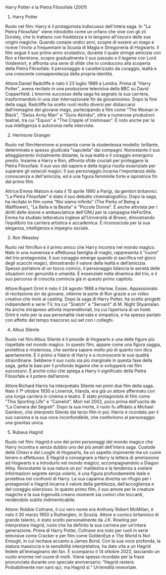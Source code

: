 Harry Potter e la Pietra Filosofale (2001)

1. Harry Potter

Ruolo nel film:
Harry è il protagonista indiscusso dell'intera saga. In "La Pietra Filosofale" viene introdotto come un orfano che vive con gli zii Dursley, che lo trattano con freddezza e lo tengono all'oscuro delle sue origini magiche. Quando compie undici anni, scopre di essere un mago e riceve l'invito a frequentare la Scuola di Magia e Stregoneria di Hogwarts. Il film segue il suo primo anno scolastico, durante il quale stringe amicizia con Ron e Hermione, scopre gradualmente il suo passato e il legame con Lord Voldemort, e affronta una serie di sfide che lo conducono alla scoperta della Pietra Filosofale. Il personaggio è caratterizzato da coraggio, lealtà e una crescente consapevolezza della propria identità.

Attore:Daniel Radcliffe è nato il 23 luglio 1989 a Londra. Prima di "Harry Potter", aveva recitato in una produzione televisiva della BBC su David Copperfield. L’enorme successo della saga ha segnato la sua carriera, trasformandolo in una star internazionale fin da giovanissimo. Dopo la fine della saga, Radcliffe ha scelto ruoli molto diversi per distaccarsi dall’immagine del giovane mago, partecipando a film come "The Woman in Black", "Swiss Army Man" e "Guns Akimbo", oltre a numerose produzioni teatrali, tra cui "Equus" e "The Cripple of Inishmaan". È noto anche per la sua intelligenza e autoironia nelle interviste.

2. Hermione Granger

Ruolo nel film:Hermione si presenta come la studentessa modello: brillante, determinata e spesso giudicata "saputella" dai compagni. Nonostante il suo atteggiamento inizialmente distante, la sua lealtà e il coraggio emergono presto. Insieme a Harry e Ron, affronta sfide cruciali per proteggere la Pietra Filosofale. Il suo uso del sapere e della logica risulta essenziale per superare gli ostacoli magici. Il suo personaggio incarna l'importanza della conoscenza e dell'amicizia, ed è una figura femminile forte e ispiratrice fin dal primo film.

Attrice:Emma Watson è nata il 15 aprile 1990 a Parigi, da genitori britannici. "La Pietra Filosofale" è stato il suo debutto cinematografico. Dopo la saga, ha recitato in film come "Noi siamo infinito" (The Perks of Being a Wallflower), "La Bella e la Bestia" e "Piccole Donne". È anche attivista per i diritti delle donne e ambasciatrice dell'ONU per la campagna HeForShe. Emma ha studiato letteratura inglese all’Università di Brown, dimostrando l’equilibrio tra carriera artistica e accademica. È riconosciuta per la sua eleganza, intelligenza e impegno sociale.

3. Ron Weasley

Ruolo nel film:Ron è il primo amico che Harry incontra nel mondo magico. Nato in una numerosa e affettuosa famiglia di maghi, rappresenta il "cuore" del trio protagonista. Il suo coraggio emerge quando si sacrifica nel gioco degli scacchi magici, dimostrando il valore della lealtà e dell’amicizia. Spesso portatore di un tocco comico, il personaggio bilancia la serietà delle situazioni con genuinità e umanità. È essenziale nella dinamica del trio, e il suo percorso di crescita comincia già in questo primo capitolo.

Attore:Rupert Grint è nato il 24 agosto 1988 a Harlow, Essex. Appassionato di recitazione sin da giovane, ottenne la parte di Ron grazie a un video creativo che inviò al casting. Dopo la saga di Harry Potter, ha scelto progetti indipendenti e serie TV, tra cui "Snatch" e "Servant" di M. Night Shyamalan. Ha anche intrapreso attività imprenditoriali, tra cui l’apertura di un hotel. Grint è noto per la sua personalità riservata e simpatica, e ha spesso parlato con affetto del tempo trascorso sul set con i colleghi.

4. Albus Silente

Ruolo nel film:Albus Silente è il preside di Hogwarts e una delle figure più rispettate nel mondo magico. In questo film, appare come una figura saggia, protettiva e misteriosa, che sembra sapere molto più di quanto non dica apertamente. È il primo a fidarsi di Harry e a riconoscere le sue qualità straordinarie. Sebbene il suo ruolo sia più marginale in questa fase della saga, getta le basi per il profondo legame che si svilupperà nei film successivi. È anche colui che spiega a Harry il significato della Pietra Filosofale e il potere dell’amore.

Attore:Richard Harris ha interpretato Silente nei primi due film della saga. Nato il 1º ottobre 1930 a Limerick, Irlanda, era già un attore affermato con una lunga carriera in cinema e teatro. È stato protagonista di film come "This Sporting Life" e "Camelot". Morì nel 2002, poco prima dell’uscita de "La Camera dei Segreti". Dopo la sua morte, il ruolo fu affidato a Michael Gambon, che interpretò Silente dal terzo film in poi. Harris è ricordato per il suo carisma e la sua voce inconfondibile, che conferirono al personaggio una gravitas unica.

5. Rubeus Hagrid

Ruolo nel film:
Hagrid è uno dei primi personaggi del mondo magico che Harry incontra e senza dubbio uno dei più amati dell’intera saga. Custode delle Chiavi e dei Luoghi di Hogwarts, ha un aspetto imponente ma un cuore tenero e affettuoso. È Hagrid a consegnare a Harry la lettera di ammissione ad Hogwarts e a introdurlo nel mondo magico, accompagnandolo a Diagon Alley. Nonostante la sua natura un po’ maldestra e la tendenza a svelare informazioni segrete senza volerlo, è una figura profondamente leale e protettiva nei confronti di Harry. La sua capanna diventa un rifugio per i protagonisti e Hagrid incarna il valore della gentilezza, dell’accoglienza e del coraggio silenzioso. In questo primo film, il suo amore per le creature magiche e la sua ingenuità creano momenti sia comici che toccanti, rendendolo subito indimenticabile.

Attore:
Robbie Coltrane, il cui vero nome era Anthony Robert McMillan, è nato il 30 marzo 1950 a Rutherglen, in Scozia. Attore e comico britannico di grande talento, è stato scelto personalmente da J.K. Rowling per interpretare Hagrid, ruolo che ha definito la sua carriera per un’intera generazione. Prima di Harry Potter, Coltrane era noto per ruoli in serie televisive come Cracker e per film come GoldenEye e The World Is Not Enough, in cui recitava accanto a James Bond. Con la sua voce profonda, la statura massiccia e la sensibilità interpretativa, ha dato vita a un Hagrid fedele all’immaginario dei fan. È scomparso il 14 ottobre 2022, lasciando un vuoto enorme nel cuore di molti. Viene spesso ricordato per la frase pronunciata durante uno speciale anniversario: “Hagrid resterà. Probabilmente non sarò qui, ma Hagrid sì.” Un’eredità immortale.
